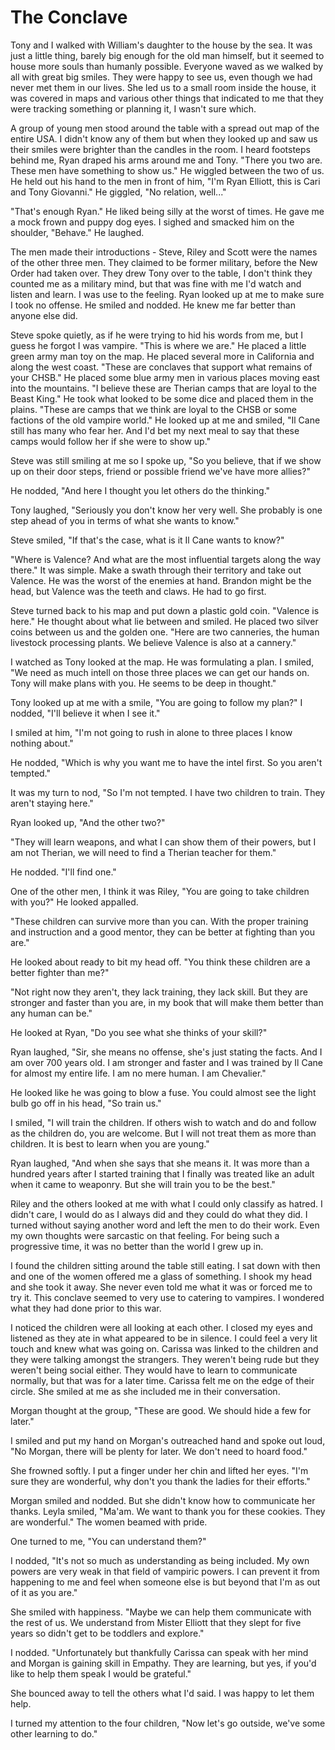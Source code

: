 # The Conclave

Tony and I walked with William's daughter to the house by the sea.  It was just a little thing, barely big enough for the old man himself, but it seemed to house more souls than humanly possible.  Everyone waved as we walked by all with great big smiles.  They were happy to see us, even though we had never met them in our lives.  She led us to a small room inside the house, it was covered in maps and various other things that indicated to me that they were tracking something or planning it, I wasn't sure which.

A group of young men stood around the table with a spread out map of the entire USA.  I didn't know any of them but when they looked up and saw us their smiles were brighter than the candles in the room.  I heard footsteps behind me, Ryan draped his arms around me and Tony.  "There you two are.  These men have something to show us."  He wiggled between the two of us.  He held out his hand to the men in front of him, "I'm Ryan Elliott, this is Cari and Tony Giovanni."  He giggled, "No relation, well..."

"That's enough Ryan."  He liked being silly at the worst of times.  He gave me a mock frown and puppy dog eyes.  I sighed and smacked him on the shoulder, "Behave."  He laughed.

The men made their introductions - Steve, Riley and Scott were the names of the other three men.  They claimed to be former military, before the New Order had taken over.  They drew Tony over to the table, I don't think they counted me as a military mind, but that was fine with me I'd watch and listen and learn.  I was use to the feeling.  Ryan looked up at me to make sure I took no offense.  He smiled and nodded.  He knew me far better than anyone else did. 

Steve spoke quietly, as if he were trying to hid his words from me, but I guess he forgot I was vampire.  "This is where we are."  He placed a little green army man toy on the map.  He placed several more in California and along the west coast.  "These are conclaves that support what remains of your CHSB."  He placed some blue army men in various places moving east into the mountains.  "I believe these are Therian camps that are loyal to the Beast King."  He took what looked to be some dice and placed them in the plains.  "These are camps that we think are loyal to the CHSB or some factions of the old vampire world."  He looked up at me and smiled, "Il Cane still has many who fear her.  And I'd bet my next meal to say that these camps would follow her if she were to show up."

Steve was still smiling at me so I spoke up, "So you believe, that if we show up on their door steps, friend or possible friend we've have more allies?"

He nodded, "And here I thought you let others do the thinking."

Tony laughed, "Seriously you don't know her very well.  She probably is one step ahead of you in terms of what she wants to know."

Steve smiled, "If that's the case, what is it Il Cane wants to know?"

"Where is Valence?  And what are the most influential targets along the way there."  It was simple.  Make a swath through their territory and take out Valence.  He was the worst of the enemies at hand.  Brandon might be the head, but Valence was the teeth and claws.  He had to go first.

Steve turned back to his map and put down a plastic gold coin.  "Valence is here."  He thought about what lie between and smiled.  He placed two silver coins between us and the golden one.  "Here are two canneries, the human livestock processing plants.  We believe Valence is also at a cannery."

I watched as Tony looked at the map.  He was formulating a plan.  I smiled, "We need as much intell on those three places we can get our hands on.  Tony will make plans with you.  He seems to be deep in thought." 

Tony looked up at me with a smile, "You are going to follow my plan?"  I nodded, "I'll believe it when I see it."

I smiled at him, "I'm not going to rush in alone to three places I know nothing about."

He nodded, "Which is why you want me to have the intel first.  So you aren't tempted."

It was my turn to nod, "So I'm not tempted.  I have two children to train.  They aren't staying here."

Ryan looked up, "And the other two?"

"They will learn weapons, and what I can show them of their powers, but I am not Therian, we will need to find a Therian teacher for them."  

He nodded.  "I'll find one."  

One of the other men, I think it was Riley, "You are going to take children with you?"  He looked appalled.

"These children can survive more than you can.  With the proper training and instruction and a good mentor, they can be better at fighting than you are."

He looked about ready to bit my head off.  "You think these children are a better fighter than me?"

"Not right now they aren't, they lack training, they lack skill.  But they are stronger and faster than you are, in my book that will make them better than any human can be."

He looked at Ryan, "Do you see what she thinks of your skill?"

Ryan laughed, "Sir, she means no offense, she's just stating the facts.  And I am over 700 years old.  I am stronger and faster and I was trained by Il Cane for almost my entire life.  I am no mere human.  I am Chevalier."

He looked like he was going to blow a fuse.  You could almost see the light bulb go off in his head, "So train us."

I smiled, "I will train the children.  If others wish to watch and do and follow as the children do, you are welcome.  But I will not treat them as more than children.  It is best to learn when you are young."

Ryan laughed, "And when she says that she means it.  It was more than a hundred years after I started training that I finally was treated like an adult when it came to weaponry.  But she will train you to be the best."

Riley and the others looked at me with what I could only classify as hatred.  I didn't care, I would do as I always did and they could do what they did.  I turned without saying another word and left the men to do their work.  Even my own thoughts were sarcastic on that feeling.  For being such a progressive time, it was no better than the world I grew up in.

I found the children sitting around the table still eating.  I sat down with then and one of the women offered me a glass of something.  I shook my head and she took it away.  She never even told me what it was or forced me to try it.  This conclave seemed to very use to catering to vampires.  I wondered what they had done prior to this war.

I noticed the children were all looking at each other.  I closed my eyes and listened as they ate in what appeared to be in silence.  I could feel a very lit touch and knew what was going on.  Carissa was linked to the children and they were talking amongst the strangers.  They weren't being rude but they weren't being social either.  They would have to learn to communicate normally, but that was for a later time.  Carissa felt me on the edge of their circle.  She smiled at me as she included me in their conversation.

Morgan thought at the group, "These are good.  We should hide a few for later."

I smiled and put my hand on Morgan's outreached hand and spoke out loud, "No Morgan, there will be plenty for later.  We don't need to hoard food."

She frowned softly.  I put a finger under her chin and lifted her eyes.  "I'm sure they are wonderful, why don't you thank the ladies for their efforts."

Morgan smiled and nodded.  But she didn't know how to communicate her thanks.  Leyla smiled, "Ma'am.  We want to thank you for these cookies.  They are wonderful."  The women beamed with pride.

One turned to me, "You can understand them?"

I nodded, "It's not so much as understanding as being included.  My own powers are very weak in that field of vampiric powers.  I can prevent it from happening to me and feel when someone else is but beyond that I'm as out of it as you are."

She smiled with happiness.  "Maybe we can help them communicate with the rest of us.  We understand from Mister Elliott that they slept for five years so didn't get to be toddlers and explore."

I nodded.  "Unfortunately but thankfully Carissa can speak with her mind and Morgan is gaining skill in Empathy.  They are learning, but yes, if you'd like to help them speak I would be grateful."

She bounced away to tell the others what I'd said.  I was happy to let them help. 

I turned my attention to the four children, "Now let's go outside, we've some other learning to do."

